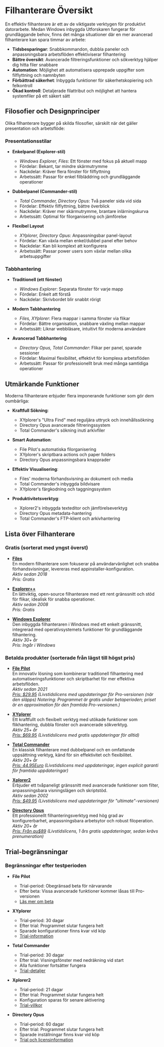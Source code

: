 # Filhanterare Översikt

En effektiv filhanterare är ett av de viktigaste verktygen för produktivt datorarbete. Medan Windows inbyggda Utforskaren fungerar för grundläggande behov, finns det många situationer där en mer avancerad filhanterare kan spara timmar av arbete:

- **Tidsbesparingar**: Snabbkommandon, dubbla paneler och anpassningsbara arbetsflöden effektiviserar filhantering
- **Bättre översikt**: Avancerade filtreringsfunktioner och sökverktyg hjälper dig hitta filer snabbare
- **Automation**: Möjlighet att automatisera upprepade uppgifter som filflyttning och namnbyten
- **Förbättrad säkerhet**: Inbyggda funktioner för säkerhetskopiering och felkontroll
- **Ökad kontroll**: Detaljerade filattribut och möjlighet att hantera systemfiler på ett säkert sätt

## Filosofier och Designprinciper
Olika filhanterare bygger på skilda filosofier, särskilt när det gäller presentation och arbetsflöde:

### Presentationsstilar
- **Enkelpanel (Explorer-stil)**
  - *Windows Explorer, Files*: Ett fönster med fokus på aktuell mapp
  - Fördelar: Bekant, tar mindre skärmutrymme
  - Nackdelar: Kräver flera fönster för filflyttning
  - Arbetssätt: Passar för enkel filbläddring och grundläggande operationer

- **Dubbelpanel (Commander-stil)**
  - *Total Commander, Directory Opus*: Två paneler sida vid sida
  - Fördelar: Effektiv filflyttning, bättre överblick
  - Nackdelar: Kräver mer skärmutrymme, brantare inlärningskurva
  - Arbetssätt: Optimal för filorganisering och jämförelse

- **Flexibel Layout**
  - *XYplorer, Directory Opus*: Anpassningsbar panel-layout
  - Fördelar: Kan växla mellan enkel/dubbel panel efter behov
  - Nackdelar: Kan bli komplext att konfigurera
  - Arbetssätt: Passar power users som växlar mellan olika arbetsuppgifter

### Tabbhantering
- **Traditionell (ett fönster)**
  - *Windows Explorer*: Separata fönster för varje mapp
  - Fördelar: Enkelt att förstå
  - Nackdelar: Skrivbordet blir snabbt rörigt

- **Modern Tabbhantering**
  - *Files, XYplorer*: Flera mappar i samma fönster via flikar
  - Fördelar: Bättre organisation, snabbare växling mellan mappar
  - Arbetssätt: Liknar webbläsare, intuitivt för moderna användare

- **Avancerad Tabbhantering**
  - *Directory Opus, Total Commander*: Flikar per panel, sparade sessioner
  - Fördelar: Maximal flexibilitet, effektivt för komplexa arbetsflöden
  - Arbetssätt: Passar för professionellt bruk med många samtidiga operationer

## Utmärkande Funktioner
Moderna filhanterare erbjuder flera imponerande funktioner som gör dem oumbärliga:

- **Kraftfull Sökning**: 
  - XYplorer's "Ultra Find" med reguljära uttryck och innehållssökning
  - Directory Opus avancerade filtreringssystem
  - Total Commander's sökning inuti arkivfiler

- **Smart Automation**:
  - File Pilot's automatiska filorganisering
  - XYplorer's skriptbara actions och paper folders
  - Directory Opus anpassningsbara knapprader

- **Effektiv Visualisering**:
  - Files' moderna förhandsvisning av dokument och media
  - Total Commander's inbyggda bildvisare
  - XYplorer's färgkodning och taggningssystem

- **Produktivitetsverktyg**:
  - Xplorer2's inbyggda texteditor och jämförelseverktyg
  - Directory Opus metadata-hantering
  - Total Commander's FTP-klient och arkivhantering

## Lista över Filhanterare

### Gratis (sorterat med yngst överst)
- [**Files**](https://files.community)  
  En modern filhanterare som fokuserar på användarvänlighet och snabba förhandsvisningar, levereras med appinstaller-konfiguration.  
  *Aktiv sedan 2018*  
  *Pris: Gratis*

- [**Explorer++**](http://explorerplusplus.com)  
  En lättviktig, open-source filhanterare med ett rent gränssnitt och stöd för flikar, idealisk för snabba operationer.  
  *Aktiv sedan 2008*  
  *Pris: Gratis*

- [**Windows Explorer**](https://www.microsoft.com/windows)  
  Den inbyggda filhanteraren i Windows med ett enkelt gränssnitt, integrerad med operativsystemets funktioner för grundläggande filhantering.  
  *Aktiv 30+ år*  
  *Pris: Ingår i Windows*

### Betalda produkter (sorterade från lägst till högst pris)
- [**File Pilot**](https://filepilot.tech/)  
  En innovativ lösning som kombinerar traditionell filhantering med automatiseringsfunktioner och skriptbarhet för mer effektiva arbetsflöden.  
  *Aktiv sedan 2021*  
  *[Pris: $29.95](https://filepilot.tech/pricing) (Livstidslicens med uppdateringar för Pro-versionen (när den släpps)
Notering: Programmet är gratis under betaperioden; priset är en approximation för den framtida Pro-versionen.)*

- [**XYplorer**](https://www.xyplorer.com)  
  Ett kraftfullt och flexibelt verktyg med utökade funktioner som flikhantering, dubbla fönster och avancerade sökverktyg.  
  *Aktiv 25+ år*  
  *[Pris: $69.95](https://www.xyplorer.com/purchase.php) (Livstidslicens med gratis uppdateringar för alltid)*

- [**Total Commander**](https://www.ghisler.com/)  
  En klassisk filhanterare med dubbelpanel och en omfattande uppsättning verktyg, känd för sin effektivitet och flexibilitet.  
  *Aktiv 20+ år*  
  *[Pris: 44.95Euro](https://www.ghisler.com/order.htm) (Livstidslicens med uppdateringar, ingen explicit garanti för framtida uppdateringar)*
  
- [**Xplorer2**](https://www.zabkat.com)  
  Erbjuder ett tvåpaneligt gränssnitt med avancerade funktioner som filter, anpassningsbara visningslägen och skriptstöd.  
  *Aktiv sedan 2002*  
  *[Pris: $49.95](https://www.zabkat.com/x2buy.htm) (Livstidslicens med uppdateringar för "ultimate"-versionen)*

- [**Directory Opus**](https://www.gpsoft.com.au)  
  Ett professionellt filhanteringsverktyg med hög grad av konfigurerbarhet, anpassningsbara arbetsytor och robust filoperation.  
  *Aktiv 20+ år*  
  *[Pris: Från au$89](https://www.gpsoft.com.au/#buynow) (Livstidslicens, 1 års gratis uppdateringar, sedan krävs prenumeration)*

## Trial-begränsningar
### Begränsningar efter testperioden

- **File Pilot**
  - Trial-period: Obegränsad beta för närvarande
  - Efter beta: Vissa avancerade funktioner kommer låsas till Pro-versionen
  - [Läs mer om beta](https://filepilot.tech/beta)

- **XYplorer**
  - Trial-period: 30 dagar
  - Efter trial: Programmet slutar fungera helt
  - Sparade konfigurationer finns kvar vid köp
  - [Trial-information](https://www.xyplorer.com/free.php)

- **Total Commander**
  - Trial-period: 30 dagar
  - Efter trial: Visningsfönster med nedräkning vid start
  - Alla funktioner fortsätter fungera
  - [Trial-detaljer](https://www.ghisler.com/order.htm)

- **Xplorer2**
  - Trial-period: 21 dagar
  - Efter trial: Programmet slutar fungera helt
  - Konfiguration sparas för senare aktivering
  - [Trial-villkor](https://www.zabkat.com/x2lic.htm)

- **Directory Opus**
  - Trial-period: 60 dagar
  - Efter trial: Programmet slutar fungera helt
  - Sparade inställningar finns kvar vid köp
  - [Trial och licensinformation](https://www.gpsoft.com.au/help/opus12/index.html#!Documents/Installation/trialandlicensing.htm)
